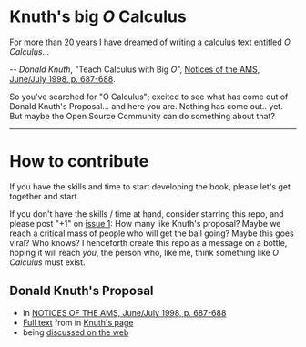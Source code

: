 #  Knuth's big _O_ Calculus

For more than 20 years I have dreamed of writing a calculus text entitled _O Calculus_...

-- _Donald Knuth_, "Teach Calculus with Big _O_", [Notices of the AMS, June/July 1998, p. 687-688](https://www.ams.org/notices/199806/commentary.pdf).   


So you've searched for "O Calculus"; excited to see what has come out of Donald Knuth's Proposal... and here you are.  Nothing has come out.. yet.  But maybe the Open Source Community can do something about that?  

---
# How to contribute

If you have the skills and time to start developing the book, please let's get together and start.  

If you don't have the skills / time at hand, consider starring this repo, and please post "+1" on [issue 1](https://github.com/Alex-Linhares/Knuths-O-Calculus/issues): How many like Knuth's proposal?  Maybe we reach a critical mass of people who will get the ball going? Maybe this goes viral?  Who knows?  I henceforth create this repo as a message on a bottle, hoping it will reach _you_, the person who, like me, think something like _O Calculus_ must exist.


Donald Knuth's Proposal
---

* in [NOTICES OF THE AMS, June/July 1998, p. 687-688](https://www.ams.org/notices/199806/commentary.pdf)
* [Full text](/big-Oh-Calculus.pdf) from in [Knuth's page](https://www-cs-faculty.stanford.edu/~knuth/calc)
* being [discussed on the web](https://micromath.wordpress.com/2008/04/14/donald-knuth-calculus-via-o-notation/)
